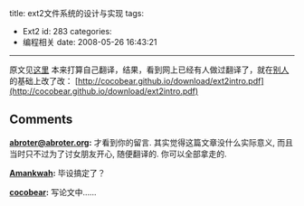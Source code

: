title: ext2文件系统的设计与实现
tags:
  - Ext2
id: 283
categories:
  - 编程相关
date: 2008-05-26 16:43:21
---

原文见[这里](http://e2fsprogs.sourceforge.net/ext2intro.html)
本来打算自己翻译，结果，看到网上已经有人做过翻译了，就在[别人](http://abroter.org/docs/ext2intro.html)的基础上改了改：
[http://cocobear.github.io/download/ext2intro.pdf](http://cocobear.github.io/download/ext2intro.pdf)
## Comments

**[abroter@abroter.org](#3288 "2008-05-26 21:01:54"):** 才看到你的留言. 其实觉得这篇文章没什么实际意义, 而且当时只不过为了讨女朋友开心, 随便翻译的. 你可以全部拿走的.

**[Amankwah](#3294 "2008-05-27 13:04:52"):** 毕设搞定了？

**[cocobear](#3297 "2008-05-27 16:20:20"):** 写论文中……

